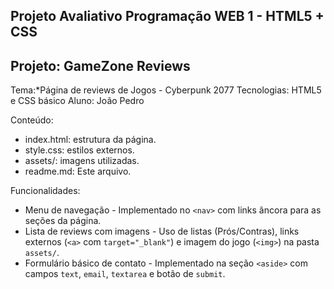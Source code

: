 ## Projeto Avaliativo Programação WEB 1 - HTML5 + CSS

## Projeto: GameZone Reviews 
Tema:*Página de reviews de Jogos - Cyberpunk 2077
Tecnologias: HTML5 e CSS básico
Aluno: João Pedro

Conteúdo:
- index.html: estrutura da página.
- style.css: estilos externos.
- assets/: imagens utilizadas.
- readme.md: Este arquivo.

Funcionalidades:
- Menu de navegação - Implementado no `<nav>` com links âncora para as seções da página.
- Lista de reviews com imagens - Uso de listas (Prós/Contras), links externos (`<a>` com `target="_blank"`) e imagem do jogo (`<img>`) na pasta `assets/`.
- Formulário básico de contato - Implementado na seção `<aside>` com campos `text`, `email`, `textarea` e botão de `submit`.

